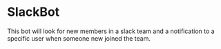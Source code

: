 # SlackBot
This bot will look for new members in a slack team and a notification to a specific user when someone new joined the team.
